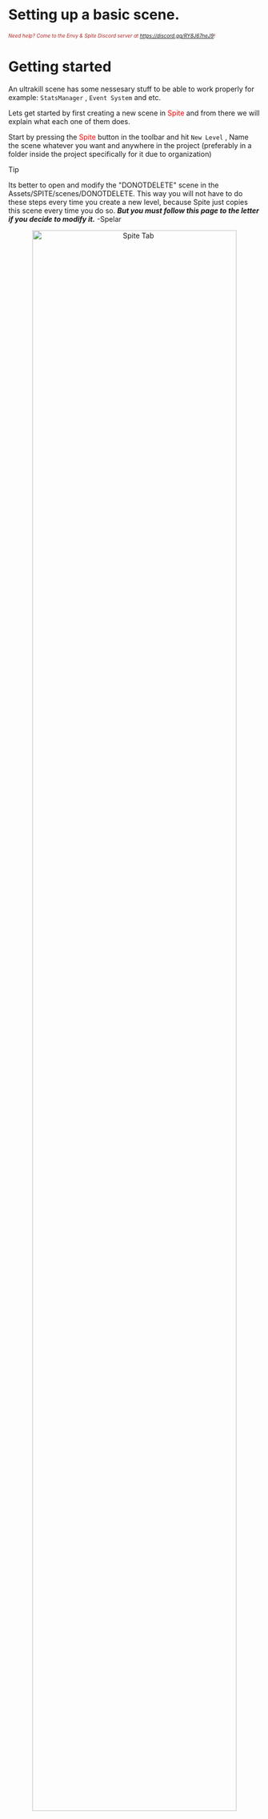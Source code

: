 # Setting up a basic scene.
<i><span style="color:FireBrick; font-size:10px;">Need help? Come to the Envy & Spite Discord server at <a href="https://discord.gg/RY8J67neJ9">https://discord.gg/RY8J67neJ9</a>!</span></i>

# Getting started

An ultrakill scene has some nessesary stuff to be able to work properly for example: `StatsManager` , `Event System` and etc. 

Lets get started by first creating a new scene in <span style="color:red">Spite</span> and from there we will explain what each one of them does.

Start by pressing the <span style="color:red">Spite</span> button in the toolbar and hit `New Level` , Name the scene whatever you want and anywhere in the project (preferably in a folder inside the project specifically for it due to organization)

>[!TIP]
>
>Its better to open and modify the "DONOTDELETE" scene in the Assets/SPITE/scenes/DONOTDELETE. This way you will not have to do these steps every time you create a new level, because Spite just copies this scene every time you do so.
>***But you must follow this page to the letter if you decide to modify it.***
>-Spelar

<div style="text-align: center;">
	<img src="https://github.com/layzyidiot/e-sw/blob/main/images/Image_001.png?raw=true" alt="Spite Tab" width="90%" height="90%" style="margin-bottom: 20px;" >
	<img src="https://github.com/layzyidiot/e-sw/blob/main/images/Image_007.png?raw=true" alt="Scene Tab" width="30%" height="30%" >
</div>
 
You will see theres already a statsmanager in the scene, BUT its recommended to delete it, and search for the prefab in your project's assets

<div style="text-align: center;">
	<img src="https://github.com/layzyidiot/e-sw/blob/main/images/Image_004.png?raw=true" alt="StatsManager Tab" width="45%" height="45%" >
</div>

See this? This is `StatsManager`. What does it do? Well, it basically gives ultrakill the needed info for a level such as the times and kills and style needed plus it has a child named `MusicManager` which from the name manages musics, All to know really about `StatsManager` is that its where you specify alot of things

> [!IMPORTANT]
>Set the level number to -1 to be able to open the tab menu to see rankings and time and etc.

---

<div style="text-align: center;">
	<img src="https://github.com/layzyidiot/e-sw/blob/main/images/Image_006.png?raw=true" alt="StockMapInfo Tab" width="45%" height="45%" >
</div>

This is `StockMapInfo` , You can think of it as an extension of `StatsManager` , The key difference is its only used for visual information about the level such as level layer and level name that appear when coming out of the hellevator, It also shows the level name from the tab menu in the `Large Text` field, Another thing is the `Large Image` field which is used by the game's discord RPC system

Essentially, Using a image hosting website like https://imgbb.com/ , you can upload a 4:3 image of the level and copy its link and paste it in that field to make it so the level's image shows on discord when you play it.

![hhahahah](https://coolboi21.github.io/Rude-Docs/Tutorials/Intermediate/assets/discord-integration-tut-copyimage.webp)

---

<div style="text-align: center;">
	<img src="https://github.com/layzyidiot/e-sw/blob/main/images/Image_008.png?raw=true" alt="Out of bounds Tab" width="45%" height="45%" >
</div>

This is `OUT OF BOUNDS` , As from the name, it teleports player to the first room or last checkpoint if the player manages to noclip/fall out of the map.

Very Useful In Open Maps.

---

<div style="text-align: center;">
	<img src="https://github.com/layzyidiot/e-sw/blob/main/images/Image_009.png?raw=true" alt="First room Tab" width="45%" height="45%" >
</div>

This is by far the most important gameobject in the scene, As it actually contains the player, You may be inclined to use the direct prefab of the first room but that is *BROKEN*! As it contains missing scripts.

If you see that the first room in the scene has a missing script on it, Remove it and click 'add component' and search for 'addressable replacer' and type in the Target Address field `FirstRoom`

> [!TIP]
> The box collider you see is actually the position of the doors, If you are planning to add a custom terminal in the first room, it is recommended to drag the prefab of the real first room under the fake first room to make it a child and set its rotation and position to 0 0 0 and then work with it as if it were a preview, afterward just delete the room and keep the fake one.

>[!TIP]
>
>If you want to modify the First Room itself you can:
>
>1. Place the First Room prefab from ULTRAKILL assets and unpack it.
>
>2. Create a gameobject "Player_2" as a child of the "Player" gameobject and with an 'addressable replacer' set to 'FirstRoom Player Only'. Uncheck the 'Destroy This' boolean. ***Make sure its rotation and position are equal to 0***.
>
>3. Move the created gameobject outside of "Player" and delete the "Player".
>
>4. Place a "PlayerUtilities" gameobject as a child of "Player_2" with a "PlayerUtilities" component.
>
>5. Place an "Object Activator" component to the "Player_2" and put "PlayerUtilities" to the "On Activate" with a "DisablePlayer()"
>
>*But be aware that pausing will cause the game to freeze.*
>
>-Spelar

---

<div style="text-align: center;">
	<img src="https://github.com/layzyidiot/e-sw/blob/main/images/Image_010.png?raw=true" alt="Finaldoor Tab" width="100%" height="100%" >
</div>
Now the difference between final room and first room is the fact that final room allows you to use its direct prefab, which means you can easily add custom stuff there.

> [!NOTE]
> Do not be alarmed that the final room has no pit , Upon the activation of the gameobject `FinalDoorOpener` the door opens and the pit is activated.

---

<div style="text-align: center;">
	<img src="https://github.com/layzyidiot/e-sw/blob/main/images/Image_003.png?raw=true" alt="Eventsystem Tab" width="45%" height="45%" >
</div>

Do not touch anything about this.
